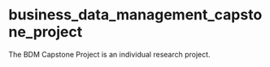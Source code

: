 # business_data_management_capstone_project
The BDM Capstone Project is an individual research project.
